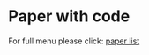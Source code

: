 # Paper with code

For full menu please click: [paper list](https://gitee.com/mindspore/mindquantum/blob/research/README.md)
